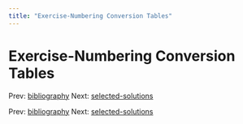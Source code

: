 ```yaml
---
title: "Exercise-Numbering Conversion Tables"
---
```


# Exercise-Numbering Conversion Tables

Prev: [bibliography](bibliography.md)
Next: [selected-solutions](selected-solutions.md)

Prev: [bibliography](bibliography.md)
Next: [selected-solutions](selected-solutions.md)

